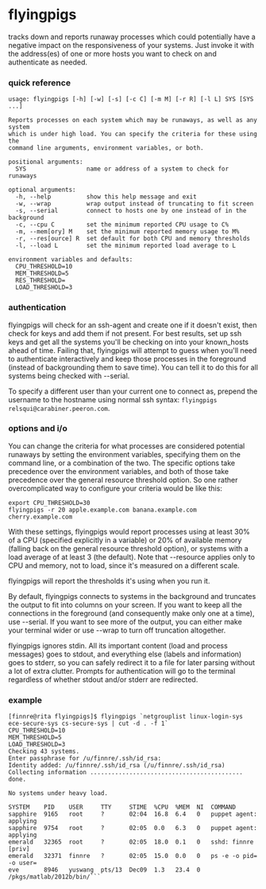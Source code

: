 flyingpigs
==========
tracks down and reports runaway processes which could potentially have a negative impact on the responsiveness of your systems. Just invoke it with the address(es) of one or more hosts you want to check on and authenticate as needed.

### quick reference ###
```
usage: flyingpigs [-h] [-w] [-s] [-c C] [-m M] [-r R] [-l L] SYS [SYS ...]

Reports processes on each system which may be runaways, as well as any system
which is under high load. You can specify the criteria for these using the
command line arguments, environment variables, or both.

positional arguments:
  SYS                 name or address of a system to check for runaways

optional arguments:
  -h, --help          show this help message and exit
  -w, --wrap          wrap output instead of truncating to fit screen
  -s, --serial        connect to hosts one by one instead of in the background
  -c, --cpu C         set the minimum reported CPU usage to C%
  -m, --mem[ory] M    set the minimum reported memory usage to M%
  -r, --res[ource] R  set default for both CPU and memory thresholds
  -l, --load L        set the minimum reported load average to L

environment variables and defaults:
  CPU_THRESHOLD=10
  MEM_THRESHOLD=5
  RES_THRESHOLD=
  LOAD_THRESHOLD=3
```

### authentication ###
flyingpigs will check for an ssh-agent and create one if it doesn't exist, then check for keys and add them if not present. For best results, set up ssh keys and get all the systems you'll be checking on into your known_hosts ahead of time. Failing that, flyingpigs will attempt to guess when you'll need to authenticate interactively and keep those processes in the foreground (instead of backgrounding them to save time). You can tell it to do this for all systems being checked with --serial.

To specify a different user than your current one to connect as, prepend the username to the hostname using normal ssh syntax: `flyingpigs relsqui@carabiner.peeron.com`.

### options and i/o ###
You can change the criteria for what processes are considered potential runaways by setting the environment variables, specifying them on the command line, or a combination of the two. The specific options take precedence over the environment variables, and both of those take precedence over the general resource threshold option. So one rather overcomplicated way to configure your criteria would be like this:
```
export CPU_THRESHOLD=30
flyingpigs -r 20 apple.example.com banana.example.com cherry.example.com
```
With these settings, flyingpigs would report processes using at least 30% of a CPU (specified explicitly in a variable) or 20% of available memory (falling back on the general resource threshold option), or systems with a load average of at least 3 (the default). Note that --resource applies only to CPU and memory, not to load, since it's measured on a different scale.

flyingpigs will report the thresholds it's using when you run it.

By default, flyingpigs connects to systems in the background and truncates the output to fit into columns on your screen. If you want to keep all the connections in the foreground (and consequently make only one at a time), use --serial. If you want to see more of the output, you can either make your terminal wider or use --wrap to turn off truncation altogether.

flyingpigs ignores stdin. All its important content (load and process messages) goes to stdout, and everything else (labels and information) goes to stderr, so you can safely redirect it to a file for later parsing without a lot of extra clutter. Prompts for authentication will go to the terminal regardless of whether stdout and/or stderr are redirected.

### example ###
```
[finnre@rita flyingpigs]$ flyingpigs `netgrouplist linux-login-sys ece-secure-sys cs-secure-sys | cut -d . -f 1`
CPU_THRESHOLD=10
MEM_THRESHOLD=5
LOAD_THRESHOLD=3
Checking 43 systems.
Enter passphrase for /u/finnre/.ssh/id_rsa:
Identity added: /u/finnre/.ssh/id_rsa (/u/finnre/.ssh/id_rsa)
Collecting information ........................................... done.

No systems under heavy load.

SYSTEM    PID    USER     TTY     STIME  %CPU  %MEM  NI  COMMAND
sapphire  9165   root     ?       02:04  16.8  6.4   0   puppet agent: applying
sapphire  9754   root     ?       02:05  0.0   6.3   0   puppet agent: applying
emerald   32365  root     ?       02:05  18.0  0.1   0   sshd: finnre [priv]
emerald   32371  finnre   ?       02:05  15.0  0.0   0   ps -e -o pid= -o user=
eve       8946   yuswang  pts/13  Dec09  1.3   23.4  0   /pkgs/matlab/2012b/bin/```
